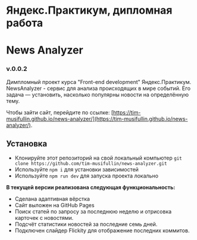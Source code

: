 # Яндекс.Практикум, дипломная работа
# News Analyzer

### v.0.0.2

Димпломный проект курса "Front-end development" Яндекс.Практикум.
NewsAnalyzer - сервис для анализа происходящих в мире событий. Его задача — установить, насколько популярны новости на определённую тему.

Чтобы зайти сайт, перейдите по ссылке: [https://tim-musifullin.github.io/news-analyzer/](https://tim-musifullin.github.io/news-analyzer/).

## Установка

* Клонируйте этот репозиторий на свой локальный компьютер
`git clone https://github.com/tim-musifullin/news-analyzer.git`
* Используйте `npm i` для установки зависимостей
* Используйте `npm run dev` для запуска проекта локально

**В текущей версии реализована следующая функциональность:**

* Сделана адаптивная вёрстка
* Сайт выложен на GitHub Pages
* Поиск статей по запросу за последнюю неделю и отрисовка карточек с новостями.
* Подсчёт статистики новостей за последние семь дней.
* Подключен слайдер Flickity для отображение последних коммитов.
